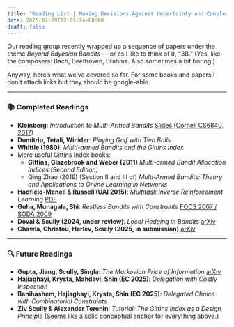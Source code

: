 ```yaml
---
title: "Reading List | Making Decisions Against Uncertainty and Complexity"
date: 2025-07-29T22:01:24+08:00
draft: false
---
```


Our reading group recently wrapped up a sequence of papers under the theme *Beyond Bayesian Bandits* — or as I like to think of it, “3B.” (Yes, like the composers: Bach, Beethoven, Brahms. Also sometimes a bit boring.)

Anyway, here’s what we’ve covered so far. For some books and papers I don't attach links but they should be google-able.

------

### 📚 Completed Readings

- **Kleinberg**: *Introduction to Multi-Armed Bandits*
     [Slides (Cornell CS6840, 2017)](https://www.cs.cornell.edu/courses/cs6840/2017sp/lecnotes/6840sp17R_Kleinberg.pdf)
- **Dumitriu, Tetali, Winkler**: *Playing Golf with Two Balls*
- **Whittle (1980)**: *Multi-armed Bandits and the Gittins Index*
- More useful Gittins Index books:
    - **Gittins, Glazebrook and Weber (2011)** *Multi-armed Bandit Allocation Indices (Second Edition)*
    - Qing Zhao (2019) (Section II and III of) *Multi-Armed Bandits: Theory and Applications to Online Learning in Networks*
- **Hadfield-Menell & Russell (UAI 2015)**: *Multitask Inverse Reinforcement Learning*  [PDF](https://people.csail.mit.edu/dhm/files/bsp_bbvi.pdf)
- **Guha, Munagala, Shi**: *Restless Bandits with Constraints*  [FOCS 2007 / SODA 2009](https://arxiv.org/abs/0711.3861)
- **Doval & Scully (2024, under review)**: *Local Hedging in Bandits*  [arXiv](https://arxiv.org/abs/2410.19011)
- **Chawla, Christou, Harlev, Scully (2025, in submission)**  [arXiv](https://arxiv.org/abs/2412.03860)

------

### 🔍 Future Readings

- **Gupta, Jiang, Scully, Singla**: *The Markovian Price of Information*
     [arXiv](https://arxiv.org/abs/1902.07856)
- **Hajiaghayi, Krysta, Mahdavi, Shin (EC 2025)**: *Delegation with Costly Inspection*
- **Banihashem, Hajiaghayi, Krysta, Shin (EC 2025)**: *Delegated Choice with Combinatorial Constraints*
- **Ziv Scully & Alexander Terenin**: *Tutorial: The Gittins Index as a Design Principle*
     (Seems like a solid conceptual anchor for everything above.)
